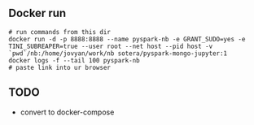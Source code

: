 ## Docker run

```
# run commands from this dir
docker run -d -p 8888:8888 --name pyspark-nb -e GRANT_SUDO=yes -e TINI_SUBREAPER=true --user root --net host --pid host -v `pwd`/nb:/home/jovyan/work/nb sotera/pyspark-mongo-jupyter:1
docker logs -f --tail 100 pyspark-nb
# paste link into ur browser
```

## TODO

* convert to docker-compose
